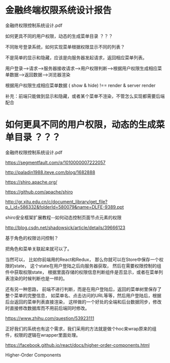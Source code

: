 # 金融终端权限系统设计报告



金融终权限控制系统设计.pdf




如何更具不同的用户权限，动态的生成菜单目录 ？？？



不同账号登录系统，如何实现菜单根据权限显示不同的列表？

不是简单的显示和隐藏，应该是向服务器发起请求，返回相应菜单列表。



用户登录-->请求-->服务器接收请求-->用户权限判断-->根据用户权限生成相应菜单数据-->返回数据-->浏览器渲染



根据用户权限生成相应菜单数据 ( show & hide) !== render & server render




补充：前端只能做到显示和隐藏，或者某个菜单不渲染，不管怎么实现都需要后端配合




# 如何更具不同的用户权限，动态的生成菜单目录 ？？？

金融终权限控制系统设计.pdf

https://segmentfault.com/q/1010000007222057

http://paladin1988.iteye.com/blog/1682888


https://shiro.apache.org/

https://github.com/apache/shiro

http://gr.xjtu.edu.cn/c/document_library/get_file?p_l_id=586332&folderId=580079&name=DLFE-9389.ppt


shiro安全框架扩展教程--如何动态控制页面节点元素的权限

http://blog.csdn.net/shadowsick/article/details/39666123


基于角色的权限访问控制？

把角色和菜单关联起来就可以了。




当然可以， 比如你前端用的React和Redux， 那么你就可以在Store中保存一个权限的state， 
这个state在用户登陆之后向服务器获取， 然后在需要权限控制的组件中获取权限state，
根据里面存储的权限信息判断组件是否显示，或者在菜单列表渲染的时候判断也是一样的。



还有另一种思路， 前端不进行判断，而是在用户登陆后，返回的菜单树里保存了整个菜单的完整信息，
如菜单名、点击访问的URL等等，然后用户登陆后，根据后台返回的菜单列表直接渲染，
这样做的一个好处的全端和后台数据同步，修改时直接修改数据库而不用前后端同时修改。





https://www.zhihu.com/question/53923111



正好我们的系统也有这个需求，我们采用的方法就是做个hoc来wrap原来的组件，权限的逻辑在wrapper里面处理。


https://facebook.github.io/react/docs/higher-order-components.html


Higher-Order Components




































